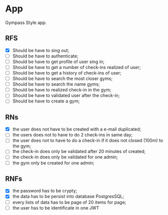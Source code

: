 # App

Gympass Style app.

## RFS

- [x] Should be have to sing out;
- [ ] Should be have to authenticate;
- [ ] Should be have to get profile of user sing in;
- [ ] Should be have to get a number of check-ins realized of user;
- [ ] Should be have to get a history of check-ins of user;
- [ ] Should be have to search the most closer gyms;
- [ ] Should be have to search the name gyms;
- [ ] Should be have to realized check-in in the gym;
- [ ] Should be have to validated user after the check-in;
- [ ] Should be have to create a gym;

## RNs

- [x] the user does not have to be created with a e-mail duplicated;
- [ ] the users does not to have to do 2 check-ins in same day;
- [ ] the user does not to have to do a check-in if it does not closed (100m) to the gym;
- [ ] the check-in does only be validated after 20 minutes of created;
- [ ] the check-in does only be validated for one admin;
- [ ] the gym only be created for one admin;

## RNFs

- [x] the password has to be crypty;
- [x] the data has to be persist into database PostgresSQL;
- [ ] every lists of data has to be page of 20 items for page;
- [ ] the user has to be identificate in one JWT
